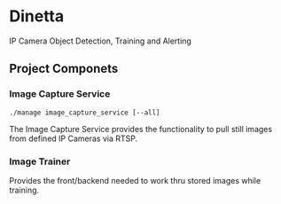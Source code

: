 # Dinetta
IP Camera Object Detection, Training and Alerting

## Project Componets

### Image Capture Service
``./manage image_capture_service [--all]
``

The Image Capture Service provides the functionality to pull still images 
from defined IP Cameras via RTSP.


### Image Trainer
Provides the front/backend needed to work thru stored images while training.


